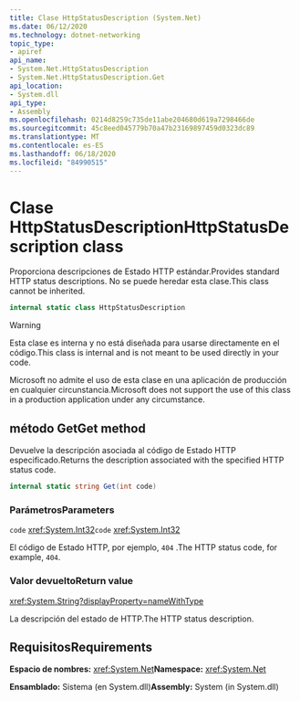 ```yaml
---
title: Clase HttpStatusDescription (System.Net)
ms.date: 06/12/2020
ms.technology: dotnet-networking
topic_type:
- apiref
api_name:
- System.Net.HttpStatusDescription
- System.Net.HttpStatusDescription.Get
api_location:
- System.dll
api_type:
- Assembly
ms.openlocfilehash: 0214d8259c735de11abe204680d619a7298466de
ms.sourcegitcommit: 45c8eed045779b70a47b23169897459d0323dc89
ms.translationtype: MT
ms.contentlocale: es-ES
ms.lasthandoff: 06/18/2020
ms.locfileid: "84990515"
---
```

# <a name="httpstatusdescription-class"></a><span data-ttu-id="0a874-102">Clase HttpStatusDescription</span><span class="sxs-lookup"><span data-stu-id="0a874-102">HttpStatusDescription class</span></span>

<span data-ttu-id="0a874-103">Proporciona descripciones de Estado HTTP estándar.</span><span class="sxs-lookup"><span data-stu-id="0a874-103">Provides standard HTTP status descriptions.</span></span> <span data-ttu-id="0a874-104">No se puede heredar esta clase.</span><span class="sxs-lookup"><span data-stu-id="0a874-104">This class cannot be inherited.</span></span>

```csharp
internal static class HttpStatusDescription
```

> [!WARNING]
> <span data-ttu-id="0a874-105">Esta clase es interna y no está diseñada para usarse directamente en el código.</span><span class="sxs-lookup"><span data-stu-id="0a874-105">This class is internal and is not meant to be used directly in your code.</span></span>
>
> <span data-ttu-id="0a874-106">Microsoft no admite el uso de esta clase en una aplicación de producción en cualquier circunstancia.</span><span class="sxs-lookup"><span data-stu-id="0a874-106">Microsoft does not support the use of this class in a production application under any circumstance.</span></span>

## <a name="get-method"></a><span data-ttu-id="0a874-107">método Get</span><span class="sxs-lookup"><span data-stu-id="0a874-107">Get method</span></span>

<span data-ttu-id="0a874-108">Devuelve la descripción asociada al código de Estado HTTP especificado.</span><span class="sxs-lookup"><span data-stu-id="0a874-108">Returns the description associated with the specified HTTP status code.</span></span>

```csharp
internal static string Get(int code)
```

### <a name="parameters"></a><span data-ttu-id="0a874-109">Parámetros</span><span class="sxs-lookup"><span data-stu-id="0a874-109">Parameters</span></span>

<span data-ttu-id="0a874-110">`code` <xref:System.Int32></span><span class="sxs-lookup"><span data-stu-id="0a874-110">`code` <xref:System.Int32></span></span>

<span data-ttu-id="0a874-111">El código de Estado HTTP, por ejemplo, `404` .</span><span class="sxs-lookup"><span data-stu-id="0a874-111">The HTTP status code, for example, `404`.</span></span>

### <a name="return-value"></a><span data-ttu-id="0a874-112">Valor devuelto</span><span class="sxs-lookup"><span data-stu-id="0a874-112">Return value</span></span>

<xref:System.String?displayProperty=nameWithType>

<span data-ttu-id="0a874-113">La descripción del estado de HTTP.</span><span class="sxs-lookup"><span data-stu-id="0a874-113">The HTTP status description.</span></span>

## <a name="requirements"></a><span data-ttu-id="0a874-114">Requisitos</span><span class="sxs-lookup"><span data-stu-id="0a874-114">Requirements</span></span>

<span data-ttu-id="0a874-115">**Espacio de nombres:** <xref:System.Net></span><span class="sxs-lookup"><span data-stu-id="0a874-115">**Namespace:** <xref:System.Net></span></span>

<span data-ttu-id="0a874-116">**Ensamblado:** Sistema (en System.dll)</span><span class="sxs-lookup"><span data-stu-id="0a874-116">**Assembly:** System (in System.dll)</span></span>
